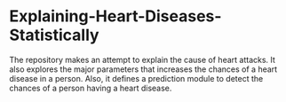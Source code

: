 # Explaining-Heart-Diseases-Statistically
The repository makes an attempt to explain the cause of heart attacks. It also explores the major parameters that increases the chances of a heart disease in a person. Also, it defines a prediction module to detect the chances of a person having a heart disease.
